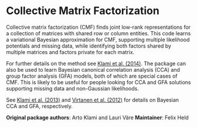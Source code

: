 # Collective Matrix Factorization

Collective matrix factorization (CMF) finds joint low-rank representations
for a collection of matrices with shared row or column entities. This code
learns a variational Bayesian approximation for CMF, supporting multiple
likelihood potentials and missing data, while identifying both factors shared
by multiple matrices and factors private for each matrix.

For further details on the method see
[Klami et al. (2014)](https://arxiv.org/abs/1312.5921). The package can also
be used to learn Bayesian canonical correlation analysis (CCA) and
group factor analysis (GFA) models, both of which are special cases of CMF.
This is likely to be useful for people looking for CCA and GFA solutions
supporting missing data and non-Gaussian likelihoods.

See [Klami et al. (2013)](http://www.jmlr.org/papers/v14/klami13a.html) and
[Virtanen et al. (2012)](http://proceedings.mlr.press/v22/virtanen12.html)
for details on Bayesian CCA and GFA, respectively.

**Original package authors**: Arto Klami and Lauri Väre
**Maintainer**: Felix Held